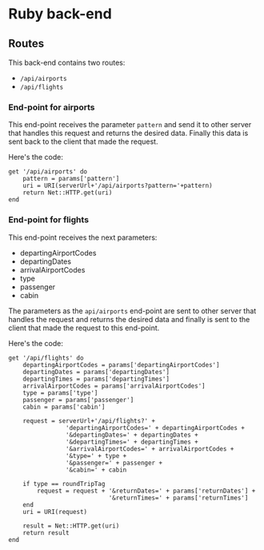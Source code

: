 # Ruby back-end
## Routes
This back-end contains two routes:

- `/api/airports`
- `/api/flights`

### End-point for airports

This end-point receives the parameter `pattern` and send it to other server that handles this request and returns the desired data. Finally this data is sent back to the client that made the request. 

Here's the code:

```
get '/api/airports' do
    pattern = params['pattern']
    uri = URI(serverUrl+'/api/airports?pattern='+pattern)
    return Net::HTTP.get(uri)
end
```
### End-point for flights
This end-point receives the next parameters:

- departingAirportCodes
- departingDates
- arrivalAirportCodes
- type
- passenger
- cabin

The parameters as the `api/airports` end-point are sent to other server that handles the request and returns the desired data and finally is sent to the client that made the request to this end-point.

Here's the code:

```
get '/api/flights' do
    departingAirportCodes = params['departingAirportCodes']
    departingDates = params['departingDates']
    departingTimes = params['departingTimes']
    arrivalAirportCodes = params['arrivalAirportCodes']
    type = params['type']
    passenger = params['passenger']
    cabin = params['cabin']
    
    request = serverUrl+'/api/flights?' +
                'departingAirportCodes=' + departingAirportCodes +
                '&departingDates=' + departingDates +
                '&departingTimes=' + departingTimes +
                '&arrivalAirportCodes=' + arrivalAirportCodes +
                '&type=' + type +
                '&passenger=' + passenger +
                '&cabin=' + cabin
    
    if type == roundTripTag
        request = request + '&returnDates=' + params['returnDates'] + 
                            '&returnTimes=' + params['returnTimes']
    end
    uri = URI(request)
    
    result = Net::HTTP.get(uri)
    return result
end
```